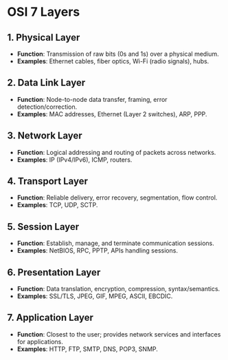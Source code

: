 # OSI 7 Layers

## 1. Physical Layer
- **Function**: Transmission of raw bits (0s and 1s) over a physical medium.  
- **Examples**: Ethernet cables, fiber optics, Wi-Fi (radio signals), hubs.

## 2. Data Link Layer
- **Function**: Node-to-node data transfer, framing, error detection/correction.  
- **Examples**: MAC addresses, Ethernet (Layer 2 switches), ARP, PPP.

## 3. Network Layer
- **Function**: Logical addressing and routing of packets across networks.  
- **Examples**: IP (IPv4/IPv6), ICMP, routers.

## 4. Transport Layer
- **Function**: Reliable delivery, error recovery, segmentation, flow control.  
- **Examples**: TCP, UDP, SCTP.

## 5. Session Layer
- **Function**: Establish, manage, and terminate communication sessions.  
- **Examples**: NetBIOS, RPC, PPTP, APIs handling sessions.

## 6. Presentation Layer
- **Function**: Data translation, encryption, compression, syntax/semantics.  
- **Examples**: SSL/TLS, JPEG, GIF, MPEG, ASCII, EBCDIC.

## 7. Application Layer
- **Function**: Closest to the user; provides network services and interfaces for applications.  
- **Examples**: HTTP, FTP, SMTP, DNS, POP3, SNMP.
